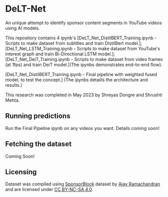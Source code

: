 # DeLT-Net
An unique attempt to identify sponsor content segments in YouTube videos using AI models.

This repository contains 4 ipynb's [DeLT_Net_DistilBERT_Training.ipynb - Scripts to make dataset from subtitles and train DistilBert model.]; [DeLT_Net_LSTM_Training.ipynb - Scripts to make dataset from YouTube's interest graph and train Bi-Directional LSTM model.]; [DeLT_Net_DeiT_Training.ipynb - Scripts to make dataset from video frames (at 1fps) and train DeiT model.](The ipynbs demonstrates end-to-end flow).

[DeLT_Net_DistilBERT_Training.ipynb - Final pipeline with weighted fused model, to test the concept.] (The ipynbs detailis the architecture and results.)

This research was completed in May 2023 by Shreyas Dongre and Shrushti Mehta.

## Running predictions
Run the Final Pipeline ipynb on any videos you want.
Details coming soon!


## Fetching the dataset
Coming Soon!

## Licensing

Dataset was compiled using  [SponsorBlock](https://sponsor.ajay.app/) dataset by [Ajay Ramachandran](https://ajay.app/) and are licensed under [CC BY-NC-SA 4.0](https://creativecommons.org/licenses/by-nc-sa/4.0/).
